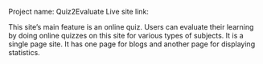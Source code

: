 Project name: Quiz2Evaluate
Live site link: 

This site’s main feature is an online quiz.  Users can evaluate their learning by doing online quizzes on this site for various types of subjects.  It is a single page site. It has one page for blogs and another page for displaying statistics. 